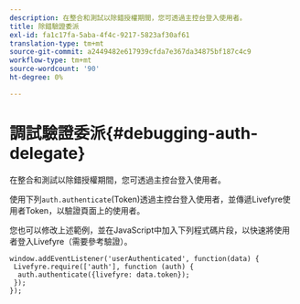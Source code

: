```yaml
---
description: 在整合和測試以除錯授權期間，您可透過主控台登入使用者。
title: 除錯驗證委派
exl-id: fa1c17fa-5aba-4f4c-9217-5823af30af61
translation-type: tm+mt
source-git-commit: a2449482e617939cfda7e367da34875bf187c4c9
workflow-type: tm+mt
source-wordcount: '90'
ht-degree: 0%

---
```


# 調試驗證委派{#debugging-auth-delegate}

在整合和測試以除錯授權期間，您可透過主控台登入使用者。

使用下列`auth.authenticate`(Token)透過主控台登入使用者，並傳遞Livefyre使用者Token，以驗證頁面上的使用者。

您也可以修改上述範例，並在JavaScript中加入下列程式碼片段，以快速將使用者登入Livefyre（需要參考驗證）。

```
window.addEventListener('userAuthenticated', function(data) { 
 Livefyre.require(['auth'], function (auth) { 
  auth.authenticate({livefyre: data.token}); 
 }); 
});
```
